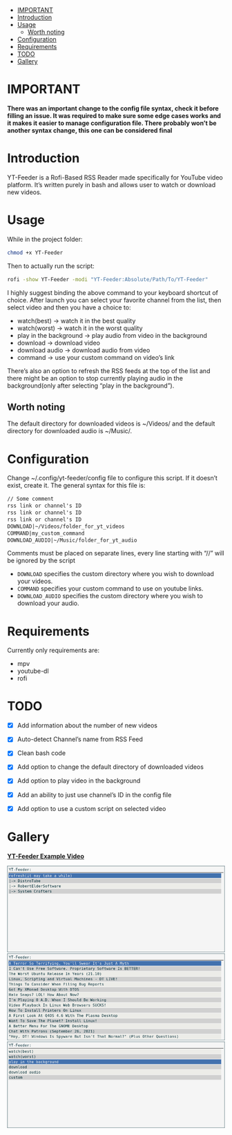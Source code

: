 - [IMPORTANT](#org973bfa4)
- [Introduction](#org3356d9c)
- [Usage](#org43c6609)
  - [Worth noting](#orga73f35e)
- [Configuration](#org1c44d26)
- [Requirements](#org9c06111)
- [TODO](#org22af2bd)
- [Gallery](#org94d30bb)


<a id="org973bfa4"></a>

# IMPORTANT

**There was an important change to the config file syntax, check it before filling an issue. It was required to make sure some edge cases works and it makes it easier to manage configuration file. There probably won&rsquo;t be another syntax change, this one can be considered final**


<a id="org3356d9c"></a>

# Introduction

YT-Feeder is a Rofi-Based RSS Reader made specifically for YouTube video platform. It&rsquo;s written purely in bash and allows user to watch or download new videos.


<a id="org43c6609"></a>

# Usage

While in the project folder:

```bash
chmod +x YT-Feeder
```

Then to actually run the script:

```bash
rofi -show YT-Feeder -modi "YT-Feeder:Absolute/Path/To/YT-Feeder"
```

I highly suggest binding the above command to your keyboard shortcut of choice. After launch you can select your favorite channel from the list, then select video and then you have a choice to:

-   watch(best) -> watch it in the best quality
-   watch(worst) -> watch it in the worst quality
-   play in the background -> play audio from video in the background
-   download -> download video
-   download audio -> download audio from video
-   command -> use your custom command on video&rsquo;s link

There&rsquo;s also an option to refresh the RSS feeds at the top of the list and there might be an option to stop currently playing audio in the background(only after selecting &ldquo;play in the background&rdquo;).


<a id="orga73f35e"></a>

## Worth noting

The default directory for downloaded videos is ~/Videos/ and the default directory for downloaded audio is ~/Music/.


<a id="org1c44d26"></a>

# Configuration

Change ~/.config/yt-feeder/config file to configure this script. If it doesn&rsquo;t exist, create it. The general syntax for this file is:

```
// Some comment
rss link or channel's ID
rss link or channel's ID
rss link or channel's ID
DOWNLOAD|~/Videos/folder_for_yt_videos
COMMAND|my_custom_command
DOWNLOAD_AUDIO|~/Music/folder_for_yt_audio
```

Comments must be placed on separate lines, every line starting with &ldquo;//&rdquo; will be ignored by the script

-   `DOWNLOAD` specifies the custom directory where you wish to download your videos.
-   `COMMAND` specifies your custom command to use on youtube links.
-   `DOWNLOAD_AUDIO` specifies the custom directory where you wish to download your audio.


<a id="org9c06111"></a>

# Requirements

Currently only requirements are:

-   mpv
-   youtube-dl
-   rofi


<a id="org22af2bd"></a>

# TODO

-   [X] Add information about the number of new videos
-   [X] Auto-detect Channel&rsquo;s name from RSS Feed
-   [X] Clean bash code
-   [X] Add option to change the default directory of downloaded videos
-   [X] Add option to play video in the background
-   [X] Add an ability to just use channel&rsquo;s ID in the config file
-   [X] Add option to use a custom script on selected video


<a id="org94d30bb"></a>

# Gallery

**[YT-Feeder Example Video](https://youtu.be/V2Oi5kPDTj4 )**

![img](./src/yt-feeder-1.png) ![img](./src/yt-feeder-2.png) ![img](./src/yt-feeder-3.png)
